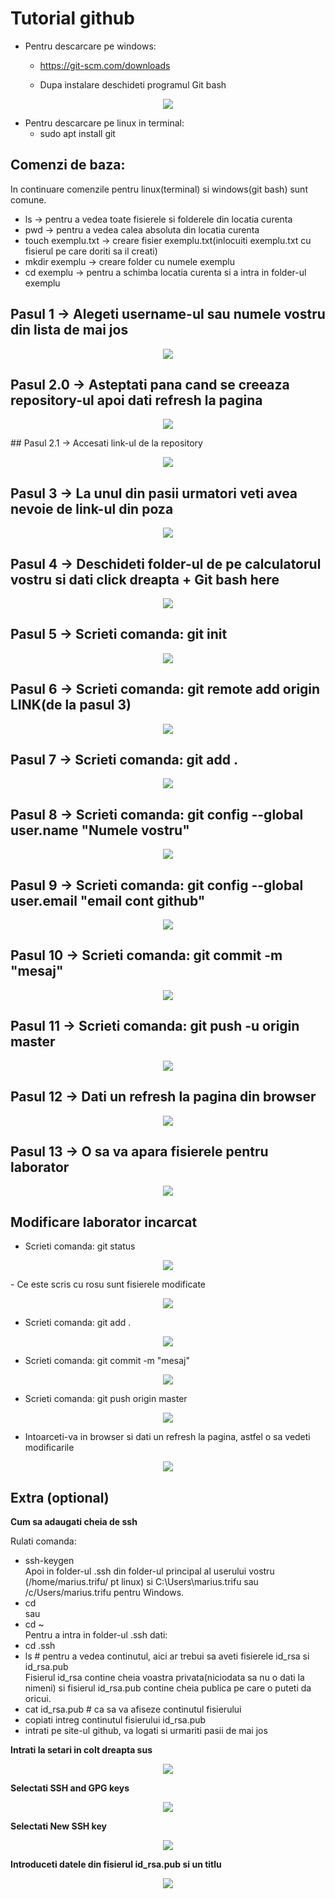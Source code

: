 # Tutorial github

 - Pentru descarcare pe windows:
   - https://git-scm.com/downloads

   - Dupa instalare deschideti programul Git bash
<p align="center">
  <img src="https://github.com/Laborator-POO-2021/Tutorial-upload/blob/master/Screenshot_1.png" />
</p>

 - Pentru descarcare pe linux in terminal:
   - sudo apt install git

## Comenzi de baza:
In continuare comenzile pentru linux(terminal) si windows(git bash) sunt comune.
- ls -> pentru a vedea toate fisierele si folderele din locatia curenta
- pwd -> pentru a vedea calea absoluta din locatia curenta
- touch exemplu.txt -> creare fisier exemplu.txt(inlocuiti exemplu.txt cu fisierul pe care doriti sa il creati)
- mkdir exemplu -> creare folder cu numele exemplu
- cd exemplu -> pentru a schimba locatia curenta si a intra in folder-ul exemplu

## Pasul 1 -> Alegeti username-ul sau numele vostru din lista de mai jos
<p align="center">
  <img src="https://github.com/Laborator-POO-2021/Tutorial-upload/blob/master/pasul1.png" />
</p>

## Pasul 2.0 -> Asteptati pana cand se creeaza repository-ul apoi dati refresh la pagina
<p align="center">
  <img src="https://github.com/Laborator-POO-2021/Tutorial-upload/blob/master/pasul2.0.png" />
</p>
## Pasul 2.1 -> Accesati link-ul de la repository
<p align="center">
  <img src="https://github.com/Laborator-POO-2021/Tutorial-upload/blob/master/pasul2.png" />
</p>

## Pasul 3 -> La unul din pasii urmatori veti avea nevoie de link-ul din poza
<p align="center">
  <img src="https://github.com/Laborator-POO-2021/Tutorial-upload/blob/master/pasul3.png" />
</p>

## Pasul 4 -> Deschideti folder-ul de pe calculatorul vostru si dati click dreapta + Git bash here
<p align="center">
  <img src="https://github.com/Laborator-POO-2021/Tutorial-upload/blob/master/pasul4.png" />
</p>

## Pasul 5 -> Scrieti comanda: git init
<p align="center">
  <img src="https://github.com/Laborator-POO-2021/Tutorial-upload/blob/master/pasul5.png" />
</p>

## Pasul 6 -> Scrieti comanda: git remote add origin LINK(de la pasul 3)
<p align="center">
  <img src="https://github.com/Laborator-POO-2021/Tutorial-upload/blob/master/pasul6.png" />
</p>

## Pasul 7 -> Scrieti comanda: git add .
<p align="center">
  <img src="https://github.com/Laborator-POO-2021/Tutorial-upload/blob/master/pasul7.png" />
</p>

## Pasul 8 -> Scrieti comanda: git config --global user.name "Numele vostru"
<p align="center">
  <img src="https://github.com/Laborator-POO-2021/Tutorial-upload/blob/master/pasul8.png" />
</p>

## Pasul 9 -> Scrieti comanda: git config --global user.email "email cont github"
<p align="center">
  <img src="https://github.com/Laborator-POO-2021/Tutorial-upload/blob/master/pasul9.png" />
</p>

## Pasul 10 -> Scrieti comanda: git commit -m "mesaj"
<p align="center">
  <img src="https://github.com/Laborator-POO-2021/Tutorial-upload/blob/master/pasul10.png" />
</p>

## Pasul 11 -> Scrieti comanda: git push -u origin master
<p align="center">
  <img src="https://github.com/Laborator-POO-2021/Tutorial-upload/blob/master/pasul11.png" />
</p>

## Pasul 12 -> Dati un refresh la pagina din browser
<p align="center">
  <img src="https://github.com/Laborator-POO-2021/Tutorial-upload/blob/master/pasul12.png" />
</p>

## Pasul 13 -> O sa va apara fisierele pentru laborator
<p align="center">
  <img src="https://github.com/Laborator-POO-2021/Tutorial-upload/blob/master/pasul13.png" />
</p>

## Modificare laborator incarcat
- Scrieti comanda: git status
<p align="center">
  <img src="https://github.com/Laborator-POO-2021/Tutorial-upload/blob/master/pas1.png" />
</p>
- Ce este scris cu rosu sunt fisierele modificate
<p align="center">
  <img src="https://github.com/Laborator-POO-2021/Tutorial-upload/blob/master/pas2.png" />
</p>

- Scrieti comanda: git add .
<p align="center">
  <img src="https://github.com/Laborator-POO-2021/Tutorial-upload/blob/master/pas3.png" />
</p>

- Scrieti comanda: git commit -m "mesaj"
<p align="center">
  <img src="https://github.com/Laborator-POO-2021/Tutorial-upload/blob/master/pas4.png" />
</p>

- Scrieti comanda: git push origin master
<p align="center">
  <img src="https://github.com/Laborator-POO-2021/Tutorial-upload/blob/master/pas5.png" />
</p>

- Intoarceti-va in browser si dati un refresh la pagina, astfel o sa vedeti modificarile
<p align="center">
  <img src="https://github.com/Laborator-POO-2021/Tutorial-upload/blob/master/pas6.png" />
</p>

## Extra (optional)

**Cum sa adaugati cheia de ssh**

Rulati comanda:
- ssh-keygen\
Apoi in folder-ul .ssh din folder-ul principal al userului vostru (/home/marius.trifu/ pt linux) si C:\Users\marius.trifu sau /c/Users/marius.trifu pentru Windows.
- cd\
sau
- cd ~\
Pentru a intra in folder-ul .ssh dati:
- cd .ssh
- ls # pentru a vedea continutul, aici ar trebui sa aveti fisierele id_rsa si id_rsa.pub\
Fisierul id_rsa contine cheia voastra privata(niciodata sa nu o dati la nimeni) si fisierul id_rsa.pub contine cheia publica pe care o puteti da oricui.
- cat id_rsa.pub # ca sa va afiseze continutul fisierului
- copiati intreg continutul fisierului id_rsa.pub
- intrati pe site-ul github, va logati si urmariti pasii de mai jos

<p><b>Intrati la setari in colt dreapta sus</b></p>

<p align="center">
  <img src="https://github.com/Laborator-POO-2021/Tutorial-upload/blob/master/Screenshot_4.png" />
</p>
<p><b>Selectati SSH and GPG keys</b></p>

<p align="center">
  <img src="https://github.com/Laborator-POO-2021/Tutorial-upload/blob/master/Screenshot_5.png" />
</p>
<p><b>Selectati New SSH key</b></p>

<p align="center">
  <img src="https://github.com/Laborator-POO-2021/Tutorial-upload/blob/master/Screenshot_7.png" />
</p>
<p><b>Introduceti datele din fisierul id_rsa.pub si un titlu</b></p>

<p align="center">
  <img src="https://github.com/Laborator-POO-2021/Tutorial-upload/blob/master/Screenshot_6.png" />
</p>

